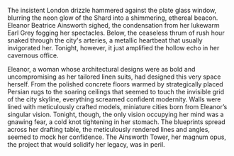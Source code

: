 The insistent London drizzle hammered against the plate glass window, blurring the neon glow of the Shard into a shimmering, ethereal beacon. Eleanor Beatrice Ainsworth sighed, the condensation from her lukewarm Earl Grey fogging her spectacles. Below, the ceaseless thrum of rush hour snaked through the city's arteries, a metallic heartbeat that usually invigorated her. Tonight, however, it just amplified the hollow echo in her cavernous office.

Eleanor, a woman whose architectural designs were as bold and uncompromising as her tailored linen suits, had designed this very space herself. From the polished concrete floors warmed by strategically placed Persian rugs to the soaring ceilings that seemed to touch the invisible grid of the city skyline, everything screamed confident modernity. Walls were lined with meticulously crafted models, miniature cities born from Eleanor’s singular vision. Tonight, though, the only vision occupying her mind was a gnawing fear, a cold knot tightening in her stomach. The blueprints spread across her drafting table, the meticulously rendered lines and angles, seemed to mock her confidence. The Ainsworth Tower, her magnum opus, the project that would solidify her legacy, was in peril.
